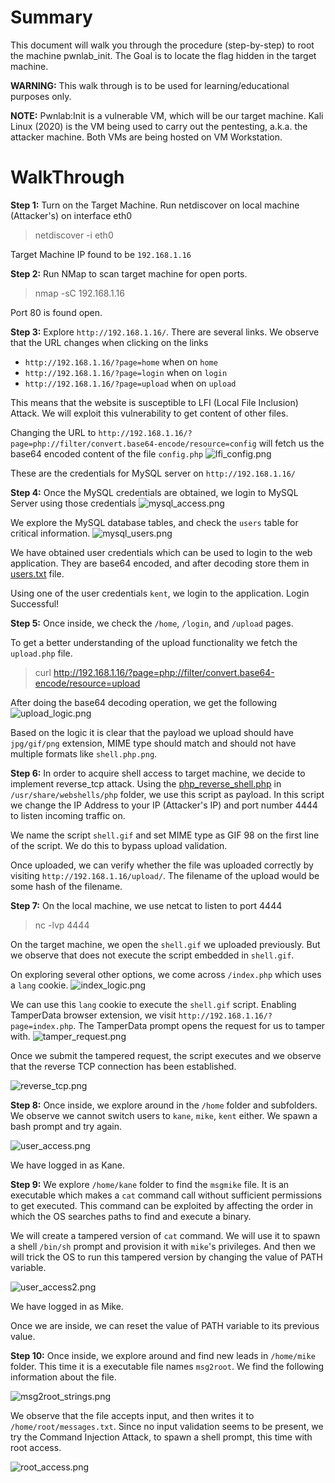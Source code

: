 # Summary
This document will walk you through the procedure (step-by-step) to root the machine pwnlab_init.
The Goal is to locate the flag hidden in the target machine.

**WARNING:** This walk through is to be used for learning/educational purposes only.

**NOTE:**
Pwnlab:Init is a vulnerable VM, which will be our target machine.
Kali Linux (2020) is the VM being used to carry out the pentesting, a.k.a. the attacker machine.
Both VMs are being hosted on VM Workstation.

# WalkThrough

**Step 1:**
Turn on the Target Machine. Run netdiscover on local machine (Attacker's) on interface eth0
> netdiscover -i eth0

Target Machine IP found to be `192.168.1.16`

**Step 2:**
Run NMap to scan target machine for open ports. 
> nmap -sC 192.168.1.16

Port 80 is found open.

**Step 3:**
Explore `http://192.168.1.16/`. There are several links. We observe that the URL changes when clicking on the links
- `http://192.168.1.16/?page=home` when on `home`
- `http://192.168.1.16/?page=login` when on `login`
- `http://192.168.1.16/?page=upload` when on `upload`

This means that the website is susceptible to LFI (Local File Inclusion) Attack. We will exploit this vulnerability to get content of other files. 

Changing the URL to `http://192.168.1.16/?page=php://filter/convert.base64-encode/resource=config` will fetch us the base64 encoded content of the file `config.php`
![lfi_config.png](lfi_config.png)

These are the credentials for MySQL server on `http://192.168.1.16/`

**Step 4:**
Once the MySQL credentials are obtained, we login to MySQL Server using those credentials
![mysql_access.png](mysql_access.png)

We explore the MySQL database tables, and check the `users` table for critical information.
![mysql_users.png](mysql_users.png)

We have obtained user credentials which can be used to login to the web application. They are base64 encoded, and after decoding store them in [users.txt](users.txt) file.

Using one of the user credentials `kent`, we login to the application. Login Successful!

**Step 5:**
Once inside, we check the `/home`, `/login`, and `/upload` pages. 

To get a better understanding of the upload functionality we fetch the `upload.php` file.
> curl http://192.168.1.16/?page=php://filter/convert.base64-encode/resource=upload

After doing the base64 decoding operation, we get the following
![upload_logic.png](upload_logic.png)

Based on the logic it is clear that the payload we upload should have `jpg/gif/png` extension, MIME type should match and should not have multiple formats like `shell.php.png`.

**Step 6:**
In order to acquire shell access to target machine, we decide to implement reverse_tcp attack. Using the [php_reverse_shell.php](php_reverse_shell.php) in `/usr/share/webshells/php` folder, we use this script as payload. In this script we change the IP Address to your IP (Attacker's IP) and port number 4444 to listen incoming traffic on.

We name the script `shell.gif` and set MIME type as GIF 98 on the first line of the script. We do this to bypass upload validation.

Once uploaded, we can verify whether the file was uploaded correctly by visiting `http://192.168.1.16/upload/`.
The filename of the upload would be some hash of the filename. 

**Step 7:**
On the local machine, we use netcat to listen to port 4444
> nc -lvp 4444

On the target machine, we open the `shell.gif` we uploaded previously. But we observe that does not execute the script embedded in `shell.gif`.

On exploring several other options, we come across `/index.php` which uses a `lang` cookie.
![index_logic.png](index_logic.png)

We can use this `lang` cookie to execute the `shell.gif` script. Enabling TamperData browser extension, we visit `http://192.168.1.16/?page=index.php`. The TamperData prompt opens the request for us to tamper with. 
![tamper_request.png](tamper_request.png)

Once we submit the tampered request, the script executes and we observe that the reverse TCP connection has been established.

![reverse_tcp.png](reverse_tcp.png)

**Step 8:**
Once inside, we explore around in the `/home` folder and subfolders. We observe we cannot switch users to `kane`, `mike`, `kent` either. We spawn a bash prompt and try again.

![user_access.png](user_access.png)

We have logged in as Kane.

**Step 9:**
We explore `/home/kane` folder to find the `msgmike` file. It is an executable which makes a `cat` command call without sufficient permissions to get executed. This command can be exploited by affecting the order in which the OS searches paths
to find and execute a binary.

We will create a tampered version of `cat` command. We will use it to spawn a shell `/bin/sh` prompt and provision it with `mike`'s privileges. And then we will trick the OS to run this tampered version by changing the value of PATH variable.

![user_access2.png](user_access2.png)

We have logged in as Mike.

Once we are inside, we can reset the value of PATH variable to its previous value. 

**Step 10:**
Once inside, we explore around and find new leads in `/home/mike` folder. This time it is a executable file names `msg2root`.
We find the following information about the file.

![msg2root_strings.png](msg2root_strings.png)

We observe that the file accepts input, and then writes it to `/home/root/messages.txt`. Since no input validation seems to be present, we try the Command Injection Attack, to spawn a shell prompt, this time with root access.

![root_access.png](root_access.png)



